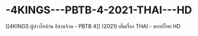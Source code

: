# -4KINGS---PBTB-4-2021-THAI---HD
[[4KINGS ผู้บ่าวไทบ้าน อีสานจ้วด - PBTB 4]] (2021) เต็มเรื่อง THAI - พากย์ไทย HD
